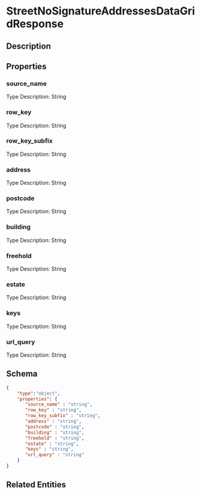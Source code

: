 # StreetNoSignatureAddressesDataGridResponse
## Description

## Properties
### source_name


Type Description: String
### row_key


Type Description: String
### row_key_subfix


Type Description: String
### address


Type Description: String
### postcode


Type Description: String
### building


Type Description: String
### freehold


Type Description: String
### estate


Type Description: String
### keys


Type Description: String
### url_query


Type Description: String

## Schema
```json
{
    "type":"object",
    "properties": {
       "source_name" : "string",
       "row_key" : "string",
       "row_key_subfix" : "string",
       "address" : "string",
       "postcode" : "string",
       "building" : "string",
       "freehold" : "string",
       "estate" : "string",
       "keys" : "string",
       "url_query" : "string"
    }
}
```

## Related Entities

